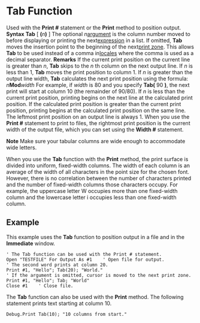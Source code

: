 
# Tab Function



Used with the  **Print #** statement or the **Print** method to position output.
 **Syntax**
 **Tab** [ **(**_n_**)** ]
The optional  _n_[argument](b8bdf64f-5920-1ae9-16d0-b26d09524a30.md) is the column number moved to before displaying or printing the next[expression](b8bdf64f-5920-1ae9-16d0-b26d09524a30.md) in a list. If omitted, **Tab** moves the insertion point to the beginning of the next[print zone](b8bdf64f-5920-1ae9-16d0-b26d09524a30.md). This allows  **Tab** to be used instead of a comma in[locales](b8bdf64f-5920-1ae9-16d0-b26d09524a30.md) where the comma is used as a decimal separator.
 **Remarks**
If the current print position on the current line is greater than  _n_, **Tab** skips to the _n_ th column on the next output line. If _n_ is less than 1, **Tab** moves the print position to column 1. If _n_ is greater than the output line width, **Tab** calculates the next print position using the formula:
 _n_**Mod**_width_
For example, if  _width_ is 80 and you specify **Tab(** 90 **)**, the next print will start at column 10 (the remainder of 90/80). If _n_ is less than the current print position, printing begins on the next line at the calculated print position. If the calculated print position is greater than the current print position, printing begins at the calculated print position on the same line.
The leftmost print position on an output line is always 1. When you use the  **Print #** statement to print to files, the rightmost print position is the current width of the output file, which you can set using the **Width #** statement.

 **Note**  Make sure your tabular columns are wide enough to accommodate wide letters.

When you use the  **Tab** function with the **Print** method, the print surface is divided into uniform, fixed-width columns. The width of each column is an average of the width of all characters in the point size for the chosen font. However, there is no correlation between the number of characters printed and the number of fixed-width columns those characters occupy. For example, the uppercase letter W occupies more than one fixed-width column and the lowercase letter i occupies less than one fixed-width column.

## Example

This example uses the  **Tab** function to position output in a file and in the **Immediate** window.


```
' The Tab function can be used with the Print # statement.
Open "TESTFILE" For Output As #1    ' Open file for output.
' The second word prints at column 20.
Print #1, "Hello"; Tab(20); "World."
' If the argument is omitted, cursor is moved to the next print zone.
Print #1, "Hello"; Tab; "World"
Close #1    ' Close file.

```

The  **Tab** function can also be used with the **Print** method. The following statement prints text starting at column 10.




```
Debug.Print Tab(10); "10 columns from start."


```


